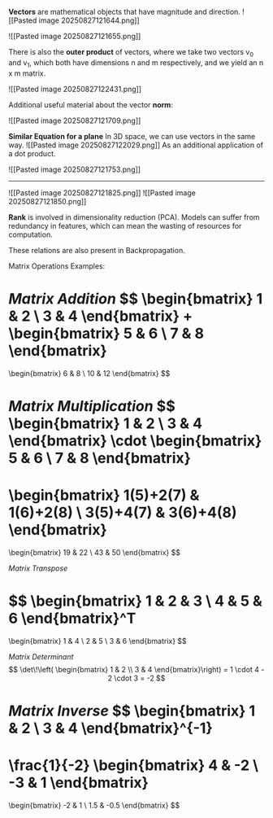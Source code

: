 **Vectors** are mathematical objects that have magnitude and direction. 
![[Pasted image 20250827121644.png]]

![[Pasted image 20250827121655.png]]

There is also the **outer product** of vectors, where we take two vectors v<sub>0</sub> and v<sub>1</sub>, which both have dimensions n and m respectively, and we yield an n x m matrix. 

![[Pasted image 20250827122431.png]]

Additional useful material about the vector **norm**:

![[Pasted image 20250827121709.png]]

**Similar Equation for a plane**
In 3D space, we can use vectors in the same way. ![[Pasted image 20250827122029.png]]
As an additional application of a dot product. 

![[Pasted image 20250827121753.png]]

---

![[Pasted image 20250827121825.png]]
![[Pasted image 20250827121850.png]]

**Rank** is involved in dimensionality reduction (PCA). Models can suffer from redundancy in features, which can mean the wasting of resources for computation. 

These relations are also present in Backpropagation.

Matrix Operations Examples:

*Matrix Addition*
$$
\begin{bmatrix}
1 & 2 \\
3 & 4
\end{bmatrix}
+
\begin{bmatrix}
5 & 6 \\
7 & 8
\end{bmatrix}
=
\begin{bmatrix}
6 & 8 \\
10 & 12
\end{bmatrix}
$$

*Matrix Multiplication*
$$
\begin{bmatrix}
1 & 2 \\
3 & 4
\end{bmatrix}
\cdot
\begin{bmatrix}
5 & 6 \\
7 & 8
\end{bmatrix}
=
\begin{bmatrix}
1(5)+2(7) & 1(6)+2(8) \\
3(5)+4(7) & 3(6)+4(8)
\end{bmatrix}
=
\begin{bmatrix}
19 & 22 \\
43 & 50
\end{bmatrix}
$$

*Matrix Transpose*

$$
\begin{bmatrix}
1 & 2 & 3 \\
4 & 5 & 6
\end{bmatrix}^T
=
\begin{bmatrix}
1 & 4 \\
2 & 5 \\
3 & 6
\end{bmatrix}
$$


*Matrix Determinant*
$$
\det\!\left(
\begin{bmatrix}
1 & 2 \\
3 & 4
\end{bmatrix}\right)
= 1 \cdot 4 - 2 \cdot 3 = -2
$$

*Matrix Inverse*
$$
\begin{bmatrix}
1 & 2 \\
3 & 4
\end{bmatrix}^{-1}
=
\frac{1}{-2}
\begin{bmatrix}
4 & -2 \\
-3 & 1
\end{bmatrix}
=
\begin{bmatrix}
-2 & 1 \\
1.5 & -0.5
\end{bmatrix}
$$

